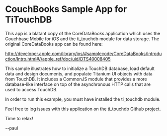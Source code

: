 CouchBooks Sample App for TiTouchDB
===================================

This app is a blatant copy of the CoreDataBooks application which uses the
Couchbase Mobile for iOS and the ti_touchdb module for data storage.  The
original CoreDataBooks app can be found here:

  http://developer.apple.com/library/ios/#samplecode/CoreDataBooks/Introduction/Intro.html#//apple_ref/doc/uid/DTS40008405

This sample illustrates how to initialize a TouchDB database, load default
data and design documents, and populate Titanium UI objects with data from
TouchDB.  It includes a CommonJS module that provides a more database-like
interface on top of the asynchronous HTTP calls that are used to access
TouchDB.

In order to run this example, you must have installed the ti_touchdb module.

Feel free to log issues with this application on the ti_touchdb Github project.

Time to relax!

--paul
